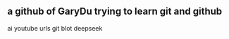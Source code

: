 a github of GaryDu
trying to learn git and github
---------------
ai youtube urls
git
blot
deepseek

